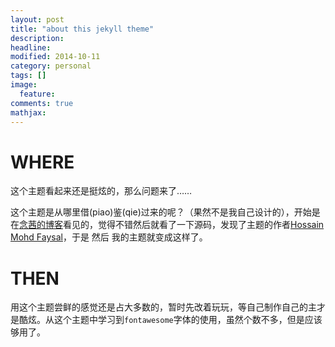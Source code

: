 ```yaml
---
layout: post
title: "about this jekyll theme"
description: 
headline: 
modified: 2014-10-11
category: personal
tags: []
image: 
  feature: 
comments: true
mathjax: 
---
```


WHERE
=======
这个主题看起来还是挺炫的，那么问题来了……

这个主题是从哪里借(piao)鉴(qie)过来的呢？（果然不是我自己设计的），开始是在[念茜的博客](http://nianxi.net/ "念茜")看见的，觉得不错然后就看了一下源码，发现了主题的作者[Hossain Mohd Faysal](http://alum.mit.edu/www/hmfaysal/)，于是 然后 我的主题就变成这样了。

THEN
======
用这个主题尝鲜的感觉还是占大多数的，暂时先改着玩玩，等自己制作自己的主才是酷炫。从这个主题中学习到`fontawesome`字体的使用，虽然个数不多，但是应该够用了。

